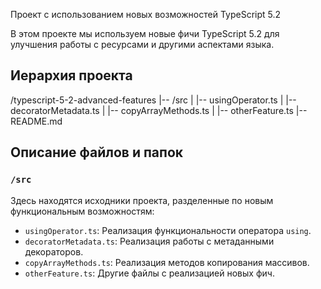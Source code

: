 Проект с использованием новых возможностей TypeScript 5.2

В этом проекте мы используем новые фичи TypeScript 5.2 для улучшения работы с ресурсами и другими аспектами языка.

## Иерархия проекта
/typescript-5-2-advanced-features
|-- /src
| |-- usingOperator.ts
| |-- decoratorMetadata.ts
| |-- copyArrayMethods.ts
| |-- otherFeature.ts
|-- README.md
## Описание файлов и папок

### `/src`

Здесь находятся исходники проекта, разделенные по новым функциональным возможностям:

- `usingOperator.ts`: Реализация функциональности оператора `using`. 
- `decoratorMetadata.ts`: Реализация работы с метаданными декораторов.
- `copyArrayMethods.ts`: Реализация методов копирования массивов.
- `otherFeature.ts`: Другие файлы с реализацией новых фич.